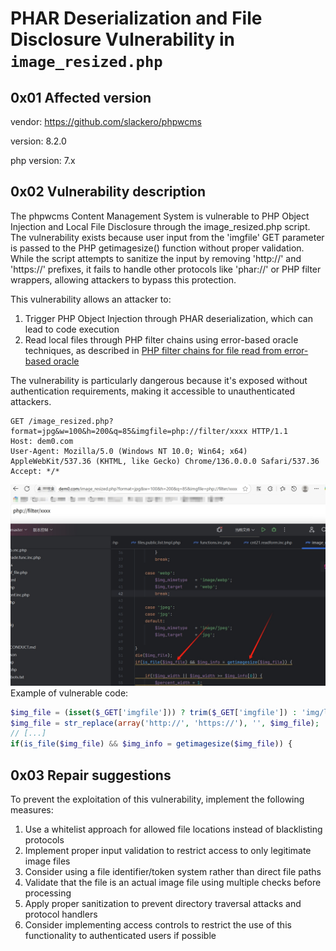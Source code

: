 # PHAR Deserialization and File Disclosure Vulnerability in `image_resized.php`

## 0x01 Affected version
vendor: https://github.com/slackero/phpwcms

version: 8.2.0

php version: 7.x

## 0x02 Vulnerability description

The phpwcms Content Management System is vulnerable to PHP Object Injection and Local File Disclosure through the image_resized.php script. The vulnerability exists because user input from the 'imgfile' GET parameter is passed to the PHP getimagesize() function without proper validation. While the script attempts to sanitize the input by removing 'http://' and 'https://' prefixes, it fails to handle other protocols like 'phar://' or PHP filter wrappers, allowing attackers to bypass this protection.

This vulnerability allows an attacker to:
1. Trigger PHP Object Injection through PHAR deserialization, which can lead to code execution
2. Read local files through PHP filter chains using error-based oracle techniques, as described in [PHP filter chains for file read from error-based oracle](https://www.synacktiv.com/publications/php-filter-chains-file-read-from-error-based-oracle)

The vulnerability is particularly dangerous because it's exposed without authentication requirements, making it accessible to unauthenticated attackers.

```text
GET /image_resized.php?format=jpg&w=100&h=200&q=85&imgfile=php://filter/xxxx HTTP/1.1
Host: dem0.com
User-Agent: Mozilla/5.0 (Windows NT 10.0; Win64; x64) AppleWebKit/537.36 (KHTML, like Gecko) Chrome/136.0.0.0 Safari/537.36
Accept: */*
```
![alt text](../dists/phpwcms2.png)
Example of vulnerable code:
```php
$img_file = (isset($_GET['imgfile'])) ? trim($_GET['imgfile']) : 'img/leer.gif';
$img_file = str_replace(array('http://', 'https://'), '', $img_file);
// [...]
if(is_file($img_file) && $img_info = getimagesize($img_file)) {
```

## 0x03 Repair suggestions
To prevent the exploitation of this vulnerability, implement the following measures:

1. Use a whitelist approach for allowed file locations instead of blacklisting protocols
2. Implement proper input validation to restrict access to only legitimate image files
3. Consider using a file identifier/token system rather than direct file paths
4. Validate that the file is an actual image file using multiple checks before processing
5. Apply proper sanitization to prevent directory traversal attacks and protocol handlers
6. Consider implementing access controls to restrict the use of this functionality to authenticated users if possible
